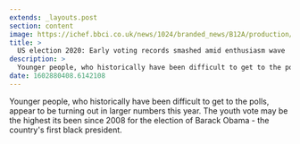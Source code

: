 ```yaml
--- 
extends: _layouts.post 
section: content 
image: https://ichef.bbci.co.uk/news/1024/branded_news/B12A/production/_114945354_gettyimages-1229098686.jpg 
title: > 
  US election 2020: Early voting records smashed amid enthusiasm wave 
description: > 
  Younger people, who historically have been difficult to get to the polls, appear to be turning out in larger numbers this year.The youth vote may be the highest its been since 2008 for the election of Barack Obama - the country's first black president. 
date: 1602880408.6142108 
--- 
```

Younger people, who historically have been difficult to get to the polls, appear to be turning out in larger numbers this year. The youth vote may be the highest its been since 2008 for the election of Barack Obama - the country's first black president.